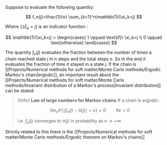 Suppose to evaluate the following quantity:

$$ f_n(j)=\frac{1}{n} \sum_{k=1}^n\mathbb{1}(\xi_k=j) $$

Where $\mathbb{1}(\xi_k=j)$ is an indicator function :

$$ \mathbb{1}(\xi_k=j) = \begin{cases} 1 \qquad \text{if}\ \xi_k=j \\ 0 \qquad \text{otherwise} \end{cases} $$

The quantity $f_n(j)$ evaluates the fraction between the number of times a chain reached state $j$ in $n$ steps and the total steps $n$.
So in the end it evaluates the fraction of time it stayed in a state $j$.
If the chain is [[Projects/Numerical methods for soft matter/Monte Carlo methods/Ergodic Markov's chain|ergodic]], an important result about the [[Projects/Numerical methods for soft matter/Monte Carlo methods/Invariant distribution of a Markov's process|Invariant distribution]] can be stated:

>[!info] **Law of large numbers for Markov chains**
>If a chain is ergodic:
>
>$$\lim_n \mathbb{P}\{ \mid f_n(j) - \pi(j) \mid < \varepsilon \} =0 \qquad \forall \varepsilon > 0$$
>
>I.e. $f_n(j)$ converges to $\pi(j)$ in probability as $n \to +\infty$ 

Strictly related to this there is the [[Projects/Numerical methods for soft matter/Monte Carlo methods/Ergodic theorem on Markov's chains]]


